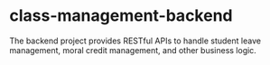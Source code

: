 # class-management-backend
The backend project provides RESTful APIs to handle student leave management, moral credit management, and other business logic.
